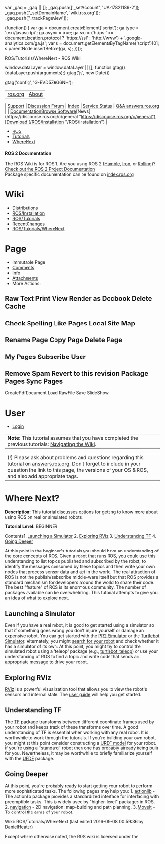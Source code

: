 

 var \_gaq = \_gaq || [];
 \_gaq.push(['\_setAccount', 'UA-17821189-2']);
 \_gaq.push(['\_setDomainName', 'wiki.ros.org']);
 \_gaq.push(['\_trackPageview']);

 (function() {
 var ga = document.createElement('script'); ga.type = 'text/javascript'; ga.async = true;
 ga.src = ('https:' == document.location.protocol ? 'https://ssl' : 'http://www') + '.google-analytics.com/ga.js';
 var s = document.getElementsByTagName('script')[0]; s.parentNode.insertBefore(ga, s);
 })();

ROS/Tutorials/WhereNext - ROS Wiki

<!--
var search\_hint = "Search";
//-->

 window.dataLayer = window.dataLayer || [];
 function gtag(){dataLayer.push(arguments);}
 gtag('js', new Date());

 gtag('config', 'G-EVD5Z6G6NH');

<!--// Initialize search form
var f = document.getElementById('searchform');
if(f) f.getElementsByTagName('label')[0].style.display = 'none';
var e = document.getElementById('searchinput');
if(e) {
 searchChange(e);
 searchBlur(e);
}

function handleSubmit() {
 var f = document.getElementById('searchform');
 var t = document.getElementById('searchinput');
 var r = document.getElementById('real\_searchinput');

 //alert("handleSubmit "+ t.value);
 if(t.value.match(/review/)) {
 r.value = t.value;
 } else {
 //r.value = t.value + " -PackageReviewCategory -StackReviewCategory -M3Review -DocReview -ApiReview -HelpOn -BadContent -LocalSpellingWords";
 r.value = t.value + " -PackageReviewCategory -StackReviewCategory -DocReview -ApiReview";
 }
 //return validate(f);
}
//-->

|  |  |
| --- | --- |
| [ros.org](/ "/") | [About](http://www.ros.org/about-ros "http://www.ros.org/about-ros")
 |
 [Support](/Support "/Support")
 |
 [Discussion Forum](http://discourse.ros.org/ "http://discourse.ros.org/")
 |
 [Index](http://index.ros.org/ "http://index.ros.org/")
 |
 [Service Status](http://status.ros.org/ "http://status.ros.org/")
 |
 [Q&A answers.ros.org](http://answers.ros.org/ "http://answers.ros.org/") |
| [Documentation](/ "/")[Browse Software](https://index.ros.org/packages "https://index.ros.org/packages")[News](https://discourse.ros.org/c/general "https://discourse.ros.org/c/general")[Download](/ROS/Installation "/ROS/Installation") |

* [ROS](/ROS "/ROS")
* [Tutorials](/ROS/Tutorials "/ROS/Tutorials")
* [WhereNext](/action/fullsearch/ROS/Tutorials/WhereNext?action=fullsearch&context=180&value=linkto%3A%22ROS%2FTutorials%2FWhereNext%22 "Click to do a full-text search for this title")

#### ROS 2 Documentation

The ROS Wiki is for ROS 1. Are you using ROS 2 ([Humble](http://docs.ros.org/en/humble/ "http://docs.ros.org/en/humble/"), [Iron](http://docs.ros.org/en/iron/ "http://docs.ros.org/en/iron/"), or [Rolling](http://docs.ros.org/en/rolling/ "http://docs.ros.org/en/rolling/"))?   
[Check out the ROS 2 Project Documentation](http://docs.ros.org "http://docs.ros.org")  
Package specific documentation can be found on [index.ros.org](https://index.ros.org "https://index.ros.org")

# Wiki

* [Distributions](/Distributions "/Distributions")
* [ROS/Installation](/ROS/Installation "/ROS/Installation")
* [ROS/Tutorials](/ROS/Tutorials "/ROS/Tutorials")
* [RecentChanges](/RecentChanges "/RecentChanges")
* [ROS/Tutorials/WhereNext](/ROS/Tutorials/WhereNext "/ROS/Tutorials/WhereNext")

# Page

* Immutable Page
* [Comments](# "#")
* [Info](/action/info/ROS/Tutorials/WhereNext?action=info "/action/info/ROS/Tutorials/WhereNext?action=info")
* [Attachments](/action/AttachFile/ROS/Tutorials/WhereNext?action=AttachFile "/action/AttachFile/ROS/Tutorials/WhereNext?action=AttachFile")
* More Actions:

Raw Text
Print View
Render as Docbook
Delete Cache
------------------------
Check Spelling
Like Pages
Local Site Map
------------------------
Rename Page
Copy Page
Delete Page
------------------------
My Pages
Subscribe User
------------------------
Remove Spam
Revert to this revision
Package Pages
Sync Pages
------------------------
CreatePdfDocument
Load
RawFile
Save
SlideShow

<!--// Init menu
actionsMenuInit('More Actions:');
//-->

# User

* [Login](/action/login/ROS/Tutorials/WhereNext?action=login "/action/login/ROS/Tutorials/WhereNext?action=login")

|  |
| --- |
| **Note:** This tutorial assumes that you have completed the previous tutorials: [Navigating the Wiki](/ROS/Tutorials/NavigatingTheWiki "/ROS/Tutorials/NavigatingTheWiki").  |

|  |
| --- |
| (!) Please ask about problems and questions regarding this tutorial on [answers.ros.org](http://answers.ros.org "http://answers.ros.org"). Don't forget to include in your question the link to this page, the versions of your OS & ROS, and also add appropriate tags. |

# Where Next?

**Description:** This tutorial discusses options for getting to know more about using ROS on real or simulated robots.  

**Tutorial Level:** BEGINNER  

 Contents1. [Launching a Simulator](#Launching_a_Simulator "#Launching_a_Simulator")
2. [Exploring RViz](#Exploring_RViz "#Exploring_RViz")
3. [Understanding TF](#Understanding_TF "#Understanding_TF")
4. [Going Deeper](#Going_Deeper "#Going_Deeper")

 At this point in the beginner's tutorials you should have an understanding of the core concepts of ROS. Given a robot that runs ROS, you could use this understanding to list topics published and subscribed by the robot, to identify the messages consumed by these topics and then write your own nodes that process sensor data and act in the world. The real attraction of ROS is not the publish/subscribe middle-ware itself but that ROS provides a standard mechanism for developers around the world to share their code. The best "feature" of ROS is its enormous community. The number of packages available can be overwhelming. This tutorial attempts to give you an idea of what to explore next. 
## Launching a Simulator

Even if you have a real robot, it is good to get started using a simulator so that if something goes wrong you don't injure yourself or damage an expensive robot. You can get started with the [PR2 Simulator](/pr2_simulator/Tutorials "/pr2_simulator/Tutorials") or the [Turtlebot Simulator](/turtlebot_simulator/Tutorials "/turtlebot_simulator/Tutorials"). Alternately, you might [search for your robot](/Robots "/Robots") and check whether it has a simulator of its own. At this point, you might try to control the simulated robot using a 'teleop' package (e.g., [turtlebot\_teleop](/turtlebot_teleop/Tutorials/Teleoperation "/turtlebot_teleop/Tutorials/Teleoperation")) or use your understanding of ROS to find a topic and write code that sends an appropriate message to drive your robot. 
## Exploring RViz

[RViz](/rviz "/rviz") is a powerful visualization tool that allows you to view the robot's sensors and internal state. The [user guide](/rviz/UserGuide "/rviz/UserGuide") will help you get started. 
## Understanding TF

The [TF](/tf "/tf") package transforms between different coordinate frames used by your robot and keeps track of these transforms over time. A good understanding of TF is essential when working with any real robot. It is worthwhile to work through the tutorials. If you're building your own robot, you might at this point consider constructing a [URDF model](/urdf/Tutorials "/urdf/Tutorials") for your robot. If you're using a "standard" robot then one has probably already being built for you. Nevertheless, it may be worthwhile to briefly familiarize yourself with the [URDF](/urdf "/urdf") package. 
## Going Deeper

At this point, you're probably ready to start getting your robot to perform more sophisticated tasks. The following pages may help you: 1. [actionlib](/actionlib "/actionlib") - The actionlib package provides a standardized interface for interfacing with preemptible tasks. This is widely used by "higher-level" packages in ROS.
2. [navigation](/navigation "/navigation") - 2D navigation: map-building and path planning.
3. [MoveIt](http://moveit.ros.org/ "http://moveit.ros.org/") - To control the arms of your robot.

Wiki: ROS/Tutorials/WhereNext (last edited 2016-09-08 00:59:36 by [DanielHeater](/DanielHeater "DanielHeater @ dynamic-75-76-201-28.knology.net[75.76.201.28]"))

Except where otherwise noted, the ROS wiki is licensed under the   


